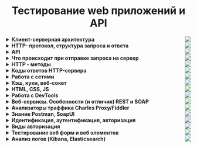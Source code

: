 <h1 align="center">Тестирование web приложений и API</h1>
<details><summary><b>Клиент-серверная архитектура</b><img align = "right" src="https://img.shields.io/badge/Изучено-50%25-blue?style=plastic&logo&logoColor=white"></summary></br> 
  
Клиентское приложение формирует запрос и отправляет его на сервер, после чего серверное программное обеспечение обрабатывает данный запрос, формирует ответ и передаёт его обратно клиенту. Протокол описывает, по каким правилам контакт клиента и сервера установлен и действует.  
  
**Как это работает:**  
- Клиент (браузер) отправляют строку запроса (HTTP-запрос), которая создается по определенным правилам, и запрашивает нужную веб-страничку на сервере.  
- Сервер принимает запрос и ищет у себя эту веб-страницу. По результатам этого поиска создается ответ клиенту (HTTP-ответ). Этот ответ тоже оформляется по определенным правилам.  
- Если все прошло успешно и страница найдена, то в этом ответе будет передан код нужной веб-страницы + дополнительная служебная информация.  
- Если произошел какой-то сбой, то будет передан код ошибки и дополнительная служебная информация.  
  
**Архитектура клиент-сервер:**  
 - *Двухуровневая.* Сторонние ресурсы не задействованы. Одна машина обрабатывает поступившие сообщения. В этом случае сервер должен быть высокопроизводительным. Несмотря на эти жесткие требования, архитектура очень надежная. Первый уровень – клиент отправляет запрос. Второй уровень – сервером принимается сообщение, обрабатывается и отправляется ответ.  
 - *Многоуровневая.* Речь идет о любой современной архитектуре СУБД. Принципиальное отличие и особенность: запросом клиента занимаются одновременно несколько серверных устройств. Операции перераспределяются, нагрузка на серверную машину снижена и оптимальная. Единственный минус: низкая надежность по сравнению с предыдущим вариантом.  
  
Преимущества и недостатки архитектуры клиент-сервер:  
  
**Плюсы:**  
 - к клиентским рабочим станциям выдвигают низкие запросы  
 - преимущественно все вычислительные операции выполняются на серверах  
 - гибкая система  
 - реально повысить защиту локальной сети  
  
**Недостатки:**  
 - серверные машины стоят в разы дороже, чем клиентские рабочие станции  
 - обслуживание серверов доверяют только квалифицированным и профессионально подготовленным специалистам  
 - работа клиентских компьютерных устройств остановлена, если в локальной сети «полетело» серверное оборудование  
</details>  

<details><summary><b>HTTP- протокол, структура запроса и ответа</b><img align = "right" src="https://img.shields.io/badge/Изучено-50%25-blue?style=plastic&logo&logoColor=white"></summary></br>  
  
**HTTP** – это протокол передачи информации в интернете, который расшифровывается как «протокол передачи гипертекста» (HyperText Transfer Protocol). Например, браузер отправляет единичный запрос на сервер, который в свою очередь обрабатывает его, формирует ответ и делится с браузером этим ответом – ресурсами в виде данных.  
  
Благодаря взаимодействию клиента и сервера в сети можно передавать данные. Изначально HTTP использовался только для гипертекстовых документов, но сейчас он может передавать любую информацию. Гипертекстовые документы также могут содержать гиперcсылки, при нажатии на которые формируется новый http-запрос, в ответе на который может содержаться другой гипертекстовый документ. Таким образом мы перемещаемся по страницам в интернете.  
  
HTTP-запрос состоит из трех элементов:  
1. стартовой строки, которая задает параметры запроса или ответа  
2. заголовка, который описывает сведения о передаче и другую служебную информацию  
3. тело (его не всегда можно встретить в структуре). Обычно в нем как раз лежат передаваемые данные. От заголовка тело отделяется пустой строкой. Важнейшим элементом структуры запроса является стартовая строка. Благодаря ей сервер понимает, что от него хотят.  
  
Вот как она устроена: **Метод + URL + HTTP/Версия**  
  
**Метод (иногда его называют HTTP-глаголом)** – описывает, какое именно действие нужно совершить со страницей. Можно придумать самые разные, но стандартных методов девять: GET, HEAD, POST, PUT, DELETE, CONNECT, OPTIONS, TRACE, PATCH. Их функциональность раскрывается в названии, они позволяют получить данные (GET), отправить данные на сервер (POST), удалить (DELETE) или заменить часть (PATCH). Чаще всего используют GET и POST, они нужны для чтения и отправки данных на сервер. Например вы зашли в соцсеть, увидели пост и решили оставить комментарий. Или зашли в интернет-магазин, решили что-то купить и оставили данные карты.  
  
**URL (Uniform Resource Locator)** – единообразный идентификатор ресурса, идентифицирует ресурс и определяет его точное местоположение. Именно с помощью URL записаны ссылки в интернете.  
  
**Версия** показывает, какую версию протокола нужно использовать в ответе сервера.  
  
HTTP-ответ строится примерно по тому же принципу, что и запрос: **HTTP/Версия + Код состояния + Пояснение**  
  
**Версия** совпадает с **версией** в запросе.  
  
**Код состояния** показывает статус запроса. Это трехзначное число, благодаря которому можно узнать, получен ли запрос, обработан ли он, какие ошибки есть. Например, одна из самых известных ошибок – 404 – сообщает о том, что сервер не нашел ресурс по адресу. Возможно, в запросе опечатка, ошибка или он не соответствует протоколу.  
  
**Чем отличаются HTTP и HTTPS**  
**HTTPS** – это расширение протокола HTTP, которое обеспечивает защиту передаваемых данных. Для сайта это важный параметр, так как шифрование позволяет ему обезопасить информацию, которую туда вводят люди (пароли, реквизиты кредитных карт), от хакерских атак. HTTP-протокол передает данные в открытую, поэтому их легко перехватить.  
  
HTTPS защищен SSL-сертификатом. Благодаря ему уязвимые данные шифруются сначала на клиенте (браузере, например) в результате чего они становятся похожи на случайный набор символов и только потом отправляются на сервер. Каждый раз при HTTP-запросе шифр меняется, поэтому успеть подобрать ключ и украсть данные довольно трудно.

</details>  

<details><summary><b>API</b><img align = "right" src="https://img.shields.io/badge/Изучено-40%25-blue?style=plastic&logo&logoColor=white"></summary></br>  
  
**API (аббревиатура от Application Programming Interface)** – интерфейс программирования приложений, позволяющий сервисам взаимодействовать, получать доступ и обмениваться данными.  
По сути API выступает в роли посредника между двумя приложениями или сервисами – оно предоставляет решения (классы, функции, структуры), реализованные в одном сервисе, и создает среду для создания нового приложения с применением этих решений.  
Пример *использования API, знакомый большинству интернет-пользователей – регистрация на сайте с помощью аккаунта социальной сети. Благодаря API сайт может подключиться к базе данных социальной сети и получить нужную ему информацию.*   
  
API можно подразделять по типу доступа:  
 - **Внутренние API** - доступны внутренним разработчикам компании и сотрудникам, используются для оптимизации рабочих процессов и снижения затрат  
 - **Партнерские API** - доступны бизнес-партнерам и потребителям продукта или услуги, используются для оптимизации процессов и разработки  
 - **Публичные API**  - доступны всем, используются для создания новых сервисов и популяризации существующего направления  
  
**Плюсы API:**  
 - Самый главный плюс работы с API – это экономия времени при разработке собственных сервисов. Программист получает готовые решения и ему не нужно тратить время на написание кода для функционала, который уже давно реализован  
 - В API могут учитываться нюансы, которые сторонний разработчик может не учесть или просто не знать, API дает приложениям определенную системность и предсказуемость – одна и та же функция с помощью API может быть реализована в разных приложениях так, что будет понятна и знакома всем пользователям  
 - API дает сторонним разработчикам доступ к закрытым сервисам  
  
**Минусы:**  
 - Если в основной сервис вносятся изменения и доработки, в API они могут попасть не сразу  
 - Разработчику доступны готовые решения, как именно они реализованы и как выглядит исходный код, он не знает  
 - API предназначен в первую очередь для общего использования, он может не подойти для создания какого-то особого функционала  
  
**Использование API на практике**  
Самые распространенные способы использования различных API разработчиками и компаниями по всему миру:  
1. Добавление в свои сервисы функционала социальных сетей и мессенджеров, калькуляторов валют, погоды и т.д. Стандартное рабочее решение, которое не требует долгих месяцев программирования  
2. Доступ к популярному сервису или хранилищу данных с соблюдением всех требований безопасности  
3. Внутренние нужды компании, например, разработка мобильного приложения под сайт, с последующей систематизацией всех данных  
  
</details>  

<details><summary><b>Что происходит при отправке запроса на сервер</b><img align = "right" src="https://img.shields.io/badge/Изучено-40%25-blue?style=plastic&logo&logoColor=white"></summary></br>   
  
Кратко:  
1. Вычисление IP адреса для указанного url через DNS сервер
2. Отправка браузером GET-запроса на сервер
3. Получение HTTP ответа от сервера
4. Загрузка страницы и всего что ей нужно
5. Формирование DOM-дерева
6. Формирование дерева рендера и сам рендеринг
7. Выполнение скриптов

Подробно:  
  
**Отправляем GET запрос:**
- Вводим url в адресную строку http://google.com
- Посылается запрос в DNS-сервер
- DNS-сервер определит IP адрес данного домена
- Браузер связывается с веб-сервером по этому адресу с портом :80
- Браузер отправляет серверу запрос и заголовки  
- После этого браузер отправляет серверу единичную пустую строку, сигнализируя о том, что содержимое сообщения закончилось.  
  
**Получаем ответ сервера:**
- Сервер отвечает специальным кодом, который обозначает статус запроса и включает ответ следующей формы: 200 OK [заголовки ответа]
- После этого посылается пустая строка
- Затем отправляется оставшийся контент HTML-страницы www.google.com.
- В зависимости от заголовков сервер может закрыть соединение или сохранять его  
  
**Загружаем документ страницы:**  
- Движок рендеринга начинает получать содержимое запрашиваемого документа от сетевого механизма браузера.
- HTML-парсер формирует из разметки DOM-дерево.
- Браузер начинает подгружать внешние ресурсы, связанные со страницей (стили, изображения, скрипты и так далее).
- На этом этапе браузер помечает документ, как интерактивный и начинает разбирать скрипты, находящиеся в «отложенном» состоянии: то есть те из них, что должны быть исполнены после парсинга.
- После этого статус документа устанавливается в состояние «complete» и инициируется событие загрузки («load»).
Отрисовываем страницу:
- Путём перебора DOM-узлов и вычисления для каждого узла значений CSS-стилей создаётся «Дерево рендера» (Render Tree или Frame Tree).
- Происходит сам процесс рендеринга
- После завершения рендеринга, браузер исполняет JavaScript-код
- Скрипты могут потребовать обработки дополнительных сетевых запросов, изменять страницу или её шаблон, что приведёт к повторению этапа рендеринга и отрисовки"
</details>  

<details><summary><b>HTTP - методы</b><img align = "right" src="https://img.shields.io/badge/Изучено-60%25-blue?style=plastic&logo&logoColor=white"></summary></br>  
  
**Метод GET** - запрашивает информацию из указанного источника и не влияет на его содержимое. Запрос доступен для кеширования данных и добавления в закладки. Длина запроса ограничена (макс. длина URL - 2048). Примечание: Строка запроса (имя/значение) отправляется в URL.  
  
Запрос:  
*GET /doc.txt HTTP/1.1  
Host: site.com*  
  
Ответ:  
*HTTP/1.1 200 OK  
Content-Type: text/plain; charset=UTF-8  
Title: Заголовок  
Text: Текст*  
  
**Метод POST** - используется для отправки данных, что может оказывать влияние на содержимое ресурса. В отличие от метода GET запросы POST не могут быть кешированы, они не остаются в истории браузера и их нельзя добавить в закладки. Запросы POST не ограничиваются в объеме. Примечание: Отправляемые данные содержатся в теле запроса.
  
Запрос:  
*POST /doc.txt HTTP/1.1  
Host: site.com  
Title=Заголовок  
Text=Текст*  
  
Если файла не было, возвращается ответ:  
*HTTP/1.1 201 Created  
Location: /doc.txt*  
  
Если файл был, возвращается ответ:  
*HTTP/1.1 200 OK  
Content-Type: text/plain; charset=UTF-8  
Добавлен контент в пустой файл «doc.txt»*  
  
**Метод HEAD**  - аналогичен методу GET, однако в ответе сервера содержится только заголовок, без тела. Обычно применяется для того, чтобы проверить, существует ли ресурс по указанному адресу, а также не изменился ли он с момента последнего обращения.  
  
Запрос:  
*HEAD /doc.txt HTTP/1.1  
Host: site.com*  
  
Ответ:  
*HTTP/1.1 200 OK  
Content-Type: text/plain; charset=UTF-8*  
  
**Метод PUT** - загружает содержимое запроса на указанный в запросе URI. Если по заданному URI ресурса нет, то сервер создает его, возвращая статус 201 (Created).  
  
Запрос:  
*PUT /doc.txt HTTP/1.1  
Host: site.com  
Title=Новый заголовок  
Text=Новый текст*  
  
Если файл был, возвращается ответ:  
*HTTP/1.1 200 OK  
Content-Type: text/plain; charset=UTF-8  
Изменен контент в файле «doc.txt»*  
  
Если файла не было, возвращается ответ:  
*HTTP/1.1 201 Created  
Content-Type: text/plain; charset=UTF-8  
Изменен контент в файле «doc.txt»*  
  
**Метод DELETE** - удаляет указанный ресурс.  
  
Запрос:  
*DELETE /doc.txt HTTP/1.1  
Host: site.com*  
  
Ответ:  
*HTTP/1.1 200 OK  
Content-Type: text/plain; charset=UTF-8  
Файл «doc.txt» удален*  
  
**Метод  OPTIONS** - используется для описания параметров коммуникации между клиентом и сервером.  
  
**Метод CONNECT** - преобразует соединение запроса в прозрачный TCP/IP-туннель.  
  
Все HTTP Methods можно разделить на три большие группы:  
**Безопасные** — не меняют данные, можно выполнять их в любой последовательности. К ним относятся GET, HEAD и OPTIONS.  
**Идемпотентные** — при повторном выполнении результаты ожидаемо одинаковые. GET, HEAD, PUT, DELETE, OPTIONS, TRACE.  
**Неидемпотентные** — при повторном выполнении результаты будут отличаться. POST и PATCH.  
</details>  
  
<details><summary><b>Коды ответов HTTP-сервера</b><img align = "right" src="https://img.shields.io/badge/Изучено-30%25-blue?style=plastic&logo&logoColor=white"></summary></br>  
  
**Код состояния HTTP** - часть первой строки ответа сервера, который информирует клиента о результате запроса.   
Состоит он из трех цифр, первая из которых указывает на класс состояния. За цифрами идет фраза, которая объясняет причину ответа.  
  
<table>
  <tr>
    <th>Статус кода </th>
    <th>Сообщение</th>
    <th>Описание</th>
  </tr>
  <tr>
    <td colspan="3" align = "center"><b>1xx:  Информация</b></td>
  </tr>
  <tr>
    <td>100</td>
    <td>Continue</td>
    <td>Продолжай. Сервер удовлетворён начальными сведениями о запросе, и клиент может продолжать</td>
  </tr>
  <tr>
    <td>101</td>
    <td>Switching Protocols</td>
    <td>Переключение протоколов. Клиент, пославший запрос, предлагает перейти на более подходящий для указанного ресурса протокол</td>
  </tr>
  <tr>
    <td>103</td>
    <td>Checkpoint</td>
    <td>Контрольная точка. Используется в запросах с возможностью продолжения для возобновления после прерывания запросов POST или PUT</td>
  </tr> 
  <tr>
    <td colspan="3" align = "center"><b>2xx: Успех</b></td>
  </tr>
  <tr>
    <td>200</td>
    <td>OK</td>
    <td>OK — успешный запрос. HTTP запрос успешно обработан</td>
  </tr>   
  <tr>
    <td>201</td>
    <td>Created</td>
    <td>Создано. В результате успешного выполнения запроса был создан новый ресурс</td>
  </tr> 
  <tr>
    <td>202</td>
    <td>Accepted</td>
    <td>Принято. Запрос был принят в обработку, но обработка еще не завершена</td>
  </tr> 
  <tr>
    <td>203</td>
    <td>Non-Authoritative Information</td>
    <td>Не авторитетная информация. Запрос был успешно обработан (аналогично ответу 200), но в этом случае передаваемая информация была взята не из первичного источника (например, из резервной копии или другого сервера) и может быть неактуальной</td>
  </tr>
  <tr>
    <td>204</td>
    <td>No Content</td>
    <td>Нет контента.Запрос был успешно обработан, но не вернул какой-либо контент</td>
  </tr>
  <tr>
    <td>205</td>
    <td>Reset Content</td>
    <td>Сброс контента. Запрос был обработан, но не вернул контент. При этом требуется сброс введенных данных клиентом</td>
  </tr>
  <tr>
    <td>206</td>
    <td>Partial Content</td>
    <td>Часть контента. Сервер успешно обработал только часть запроса</td>
  </tr>
  <tr>
    <td colspan="3" align = "center"><b>3xx: Перенаправление</b></td>
  </tr>  
  <tr>
    <td>300</td>
    <td>Multiple Choices</td>
    <td>Выбор из нескольких вариантов. Сервер передаёт с сообщением список из нескольких возможных вариантов перенаправления альтернатив (максимум 5 вариантов). Клиент может выбрать один из них</td>
  </tr>
  <tr>
    <td>301</td>
    <td>Moved Permanently</td>
    <td>Окончательно перемещено. Страница окончательно перемещена на другой URL</td>
  </tr>
  <tr>
    <td>302</td>
    <td>Found</td>
    <td>Найдено /временно перемещено. Запрашиваемая страница была найдена / временно перенесена на другой URL</td>
  </tr>  
  <tr>
    <td>303</td>
    <td>See Other</td>
    <td>Cмотрите другое. Запрашиваемая страница не найдена по другому URL</td>
  </tr>
  <tr>
    <td>304</td>
    <td>Not Modified</td>
    <td>Без изменений. Запрашиваемый документ не был изменен с момента последнего запроса</td>
  </tr> 
  <tr>
    <td>306</td>
    <td>Switch Proxy</td>
    <td>Использовавшийся раньше код ответа, в настоящий момент зарезервирован</td>
  </tr>  
  <tr>
    <td>307</td>
    <td>Temporary Redirect</td>
    <td>Временный редирект. Запрашиваемый ресурс на короткое время доступен по другому URL</td>
  </tr> 
  <tr>
    <td>308</td>
    <td>Resume Incomplete</td>
    <td>Перемещено навсегда / возобновление после прерывания. Запрашиваемая страница была перенесена на новый URL на постоянной основе (редирект 308 сохраняет HTTP метод, в отличии от 301-го, где возможно его изменение), либо предлагается возобновить прерванный PUT или POST запрос</td>
  </tr>
  <tr>
    <td colspan="3" align = "center"><b>4xx: Ошибки клиента</b></td>
  </tr> 
  <tr>
    <td>400</td>
    <td>Bad Request</td>
    <td>Некорректный запрос. Запрос не может быть обработан, поскольку содержит синтаксическую ошибку</td>
  </tr>
  <tr>
    <td>401</td>
    <td>Unauthorized</td>
    <td>Не авторизован. Запрос обрабатывается, но доступ к запрашиваемому ресурсу не предоставляется, поскольку клиент не авторизован</td>
  </tr> 
  <tr>
    <td>402</td>
    <td>Payment Required</td>
    <td>Не используется. Зарезервирован для использования в будущем</td>
  </tr> 
  <tr>
    <td>403</td>
    <td>Forbidden</td>
    <td>Запрещено. Сервер понял запрос, но он не выполняет его из-за ограничений прав доступа к указанному ресурсу</td>
  </tr>
  <tr>
    <td>404</td>
    <td>Not Found</td>
    <td>Не найдено. Запрашиваемая страница не найдена. Сервер понял запрос, но не нашёл соответствующего ресурса по указанному URL (Самая распространенная ошибка в Интернете, возникает из-за неправильно указанного URL)</td>
  </tr>
  <tr>
    <td>405</td>
    <td>Method Not Allowed</td>
    <td>Mетод не поддерживается. Запрос был сделан методом, который не поддерживается данным ресурсом</td>
  </tr>
  <tr>
    <td>406</td>
    <td>Not Acceptable</td>
    <td>Не принимается. Сервер может сгенерировать только такой ответ, который клиент не принимает. (например, на другом языке)</td>
  </tr>
  <tr>
    <td>407</td>
    <td>Proxy Authentication Required</td>
    <td>Требуется аутентификация прокси. Ответ аналогичен коду 401 за исключением того, что аутентификация производится для прокси-сервера</td>
  </tr>
  <tr>
    <td>408</td>
    <td>Request Timeout</td>
    <td>Время ожидания истекло. Запрос клиента к серверу занял слишком много времени</td>
  </tr>
  <tr>
    <td>409</td>
    <td>Conflict</td>
    <td>Конфликт. Запрос не может быть обработан по причине конфликта с другим запросом или конфигурацией сервера</td>
  </tr>  
  <tr>
    <td>410</td>
    <td>Gone</td>
    <td>Недоступен. Доступный по указанному URL раньше был доступен, но был удалён или недоступен</td>
  </tr>
  <tr>
    <td>411</td>
    <td>Length Required</td>
    <td>Нужна длина. Длина контента не определена, и сервер не принимает запрос без этого. Повторный запрос должен содержать заголовок ""Content-Length""</td>
  </tr>
  <tr>
    <td>412</td>
    <td>Precondition Failed</td>
    <td>Не выполнено предварительное условие. Предварительное условие, указанное в запросе, не было выполнено</td>
  </tr>
  <tr>
    <td>413</td>
    <td>Request Entity Too Large</td>
    <td>Слишком большой запрос. Размер запроса превышает максимальный размер запроса, принимаемого сервером</td>
  </tr>  
  <tr>
    <td>414</td>
    <td>Request-URI Too Long</td>
    <td>Слишком длинный URI. Серверу не удается обработать запрос по причине длинного URI. Такая ошибка может возникнуть, когда клиент пытается передать длинные параметры через метод GET, а не POST</td>
  </tr>
  <tr>
    <td>415</td>
    <td>Unsupported Media Type</td>
    <td>Неподдерживаемый формат. Формат не поддерживается, и сервер не может принять запрос</td>
  </tr>
  <tr>
    <td>416</td>
    <td>Requested Range Not Satisfiable</td>
    <td>Недопустимый диапазон. Диапазон байтов, запрошенный клиентом, находится за пределами ресурса</td>
  </tr>
  <tr>
    <td>417</td>
    <td>Expectation Failed</td>
    <td>Ожидания не оправдались. Сервер не может удовлетворить требования заголовка Expect, так как поле заголовка не соответствует ожиданиям</td>
  </tr>
  <tr>
    <td colspan="3" align = "center"><b>5xx: Ошибки сервера</b></td>
  </tr>
  <tr>
    <td>500</td>
    <td>Internal Server Error</td>
    <td>Внутренняя ошибка сервера. Любая внутренняя ошибка сервера, которую сервер не может конкретизировать</td>
  </tr>
  <tr>
    <td>501</td>
    <td>Not Implemented</td>
    <td>Не реализовано. Сервер не распознает указанного в запросе метода и не может обработать запрос</td>
  </tr>
  <tr>
    <td>502</td>
    <td>Bad Gateway</td>
    <td>Ошибка шлюза. Сервер, выступая в роли шлюза или прокси-сервера, получил недействительное ответное сообщение от вышестоящего сервера</td>
  </tr>
  <tr>
    <td>503</td>
    <td>Service Unavailable</td>
    <td>Сервис недоступен. Сервер не доступен в данный момент (перегружен, отключен, на техническом обслуживании)</td>
  </tr>
  <tr>
    <td>504</td>
    <td>Gateway Timeout</td>
    <td>Время ожидания ответа шлюзом истекло. Сервер, выступая в роли шлюза или прокси-сервера, не получил ответа от вышестоящего сервера в отведенное время</td>
  </tr>
  <tr>
    <td>505</td>
    <td>HTTP Version Not Supported</td>
    <td>Версия HTTP не поддерживается. Версия протокола HTTP, используемая в запросе, не поддерживается сервером</td>
  </tr>
  <tr>
    <td>511</td>
    <td>Network Authentication Required</td>
    <td>ребуется аутентификация. Для получения доступа к сети, клиент должен пройти аутентификацию. Ошибка генерируется сервером-посредником, к примеру, сервером интернет-провайдера, если нужно ввести пароль для получения доступа к сети через платную точку доступа</td>
  </tr>  
</table>  
</details>
   
<details><summary><b>Работа с сетями</b><img align = "right" src="https://img.shields.io/badge/Изучено-30%25-blue?style=plastic&logo&logoColor=white"></summary></br>  
<img width = '500' align ='right' src="https://media.fs.com/images/community/upload/kindEditor/202205/04/osi-and-tcpip-dod-1651635668-kyjUkvqPPo.jpg" />   
  
**Сетевая модель OSI (базовая эталонная модель взаимодействия открытых систем)** — абстрактная сетевая модель для коммуникаций и разработки сетевых протоколов.  
На этапе зарождения компьютерных сетей не было единых стандартов. Каждый разработчик использовал свои наработки, которые не работали с технологиями других. Очевидно, что необходимо было придумывать общее решение. Эту задачу взяла на себя международная организация по стандартизации (ISO — International Organization for Standartization). После изучения и анализа технологий различных разработчиков и вендоров родилась модель OSI, релиз которой состоялся в 1984 году. Модель вобрала в себя и систематизировала все наработки и технические реализации. Проблема ее была только в том, что ее разрабатывали около 7 лет. Пока специалисты спорили, как ее лучше сделать, другие модели модернизировались и набирали обороты. В настоящее время модель OSI не используют. Она применяется только в качестве обучения сетям и на теории объясняет как устроена и работает сеть.  
  
**Сетевая модель OSI**  
 - состоит из 7 уровней  
 - каждый уровень выполняет определенную ему роль и задачи  
 - нельзя перескакивать с уровня на уровень  
 - весь путь должен проходить строго с верхнего на нижний и с нижнего на верхний. Такие процессы получили название инкапсуляция (с верхнего на нижний) и деинкапсуляция (с нижнего на верхний)  
 - на каждом уровне передаваемая информация называется по-разному  
  
**Уровни OSI**  
  
<img width = '700'  align ='center' src="https://learn.trudmore.ru/assets/uploads/2017/08/osi.png" />  
  
**Первый, физический уровень (physical layer, L1)**  
Отвечает за обмен физическими сигналами между физическими устройствами, «железом». Компьютерное железо не понимает, что такое картинка или что на ней изображено, железу картинка понятна только в виде набора нулей и единиц, то есть бит. В данном случае бит является блоком данных протокола, сокращенно PDU (Protocol Data Unit).  
Каждый уровень имеет свои PDU, представляемые в той форме, которая будет понятна на данном уровне и, возможно, на следующем до преобразования. Работа с чистыми данными происходит только на уровнях с пятого по седьмой.  
Устройства физического уровня оперируют битами. Они передаются по проводам (например, через оптоволокно) или без проводов (например, через Bluetooth или IRDA, Wi-Fi, GSM, 4G и так далее).  
  
**Второй уровень, канальный (data link layer, L2)**  
Второй уровень решает проблему адресации при передаче информации. Канальный уровень получает биты и превращает их в кадры (frame, также «фреймы»). Задача здесь — сформировать кадры с адресом отправителя и получателя, после чего отправить их по сети.  
У канального уровня есть два подуровня — это MAC и LLC. MAC (Media Access Control, контроль доступа к среде) отвечает за присвоение физических MAC-адресов, а LLC (Logical Link Control, контроль логической связи) занимается проверкой и исправлением данных, управляет их передачей.  
На втором уровне OSI работают коммутаторы, их задача — передать сформированные кадры от одного устройства к другому, используя в качестве адресов только физические MAC-адреса.  
  
**Третий уровень, сетевой (network layer, L3)**  
На третьем уровне появляется новое понятие — маршрутизация. Для этой задачи были созданы устройства третьего уровня — маршрутизаторы (их еще называют роутерами). Маршрутизаторы получают MAC-адрес от коммутаторов с предыдущего уровня и занимаются построением маршрута от одного устройства к другому с учетом всех потенциальных неполадок в сети.  
На сетевом уровне активно используется протокол ARP (Address Resolution Protocol — протокол определения адреса). С помощью него 64-битные MAC-адреса преобразуются в 32-битные IP-адреса и наоборот, тем самым обеспечивается инкапсуляция и декапсуляция данных.  
  
**Четвертый уровень, транспортный (transport layer, L4)**  
Четвертый уровень — главной задачей является транспортировка пакетов. Естественно, при транспортировке возможны потери, но некоторые типы данных более чувствительны к потерям, чем другие. Например, если в тексте потеряются гласные, то будет сложно понять смысл, а если из видеопотока пропадет пара кадров, то это практически никак не скажется на конечном пользователе. Поэтому, при передаче данных, наиболее чувствительных к потерям на транспортном уровне используется протокол TCP, контролирующий целостность доставленной информации.  
Для мультимедийных файлов небольшие потери не так важны, гораздо критичнее будет задержка. Для передачи таких данных, наиболее чувствительных к задержкам, используется протокол UDP, позволяющий организовать связь без установки соединения.  
При передаче по протоколу TCP, данные делятся на сегменты. Сегмент — это часть пакета. Когда приходит пакет данных, который превышает пропускную способность сети, пакет делится на сегменты допустимого размера. Сегментация пакетов также требуется в ненадежных сетях, когда существует большая вероятность того, что большой пакет будет потерян или отправлен не тому адресату. При передаче данных по протоколу UDP, пакеты данных делятся уже на датаграммы. Датаграмма (datagram) — это тоже часть пакета, но ее нельзя путать с сегментом.  
Первые четыре уровня — специализация сетевых инженеров, но с последними тремя они не так часто сталкиваются, потому что пятым, шестым и седьмым занимаются разработчики.  
  
**Пятый уровень, сеансовый (session layer, L5)**  
Сеансовый уровень отвечает за поддержку сеанса или сессии связи. Пятый уровень оказывает услугу следующему: управляет взаимодействием между приложениями, открывает возможности синхронизации задач, завершения сеанса, обмена информации.  
Службы сеансового уровня зачастую применяются в средах приложений, требующих удаленного вызова процедур, т.е. чтобы запрашивать выполнение действий на удаленных компьютерах или независимых системах на одном устройстве (при наличии нескольких ОС).  
Примером работы пятого уровня может служить видеозвонок по сети. Во время видеосвязи необходимо, чтобы два потока данных (аудио и видео) шли синхронно. Когда к разговору двоих человек прибавится третий — получится уже конференция. Задача пятого уровня — сделать так, чтобы собеседники могли понять, кто сейчас говорит.  
  
**Шестой уровень, представления данных (presentation layer, L6)**  
Шестой уровень занимается тем, что представляет данные (которые все еще являются PDU) в понятном человеку и машине виде. Например, когда одно устройство умеет отображать текст только в кодировке ASCII, а другое только в UTF-8, перевод текста из одной кодировки в другую происходит на шестом уровне.  
Шестой уровень также занимается представлением картинок (в JPEG, GIF и т.д.), а также видео-аудио (в MPEG, QuickTime). Помимо перечисленного, шестой уровень занимается шифрованием данных, когда при передаче их необходимо защитить.  
  
**Седьмой уровень, прикладной (application layer)**  
Прикладной уровень — это то, с чем взаимодействуют пользователи, своего рода графический интерфейс всей модели OSI, с другими он взаимодействует по минимуму.  
Все услуги, получаемые седьмым уровнем от других, используются для доставки данных до пользователя. Протоколам седьмого уровня не требуется обеспечивать маршрутизацию или гарантировать доставку данных, когда об этом уже позаботились предыдущие шесть. Задача седьмого уровня — использовать свои протоколы, чтобы пользователь увидел данные в понятном ему виде.  
Протоколы здесь используют UDP (например, DHCP) или TCP (например, HTTP, HTTPS, SFTP (Simple FTP), DNS). Прикладной уровень является самым верхним по иерархии, но при этом его легче всего объяснить.  

</details>
  
<details><summary><b>Кэш, куки, веб-сокет</b><img align = "right" src="https://img.shields.io/badge/Изучено-60%25-blue?style=plastic&logo&logoColor=white"></summary></br> 
  
**Кэшем** называется место на диске или в оперативной памяти, где хранится временная информация. Наиболее распространенный тип кэша — браузерный, он помогает сэкономить трафик и время загрузки страниц (что является важным показателем эффективной работы сайта и положительно сказывается на пользовательском опыте). С помощью технологии кэширования HTML-страниц, изображений и других веб-элементов сайты загружаются значительно быстрее при их повторном посещении. Кэш здесь выступает своеобразным промежуточным буфером. Для отображения веб-страниц браузер обращается к кэшу, а остальное содержимое запрашивает с сервера.  
  
Браузерное кэширование для клиент-серверного приложения схематично можно представить себе так:  
 - Клиент (браузер) отправляет запрос на сервер с целью загрузить определенную веб-страницу  
 - Сервер на своей стороне формирует ответ и возвращает клиенту пакеты данных, содержащих элементы веб-страницы (HTML и CSS файлы, скрипты, мультимедиа и т.д.)  
 - Браузер получает ответ от сервера и отображает страницу, при этом кэшируя некоторые данные  

**Cookie** — это небольшие служебные файлы, которые хранятся на компьютере пользователя. Они содержат данные, относящиеся к пользователю, его предпочтениям и действиям на конкретном сайте: данные для авторизации (логин и пароль), индивидуальные настройки, посещенные страницы, совершенные действия, товары в корзине, дата и время посещения и т.д. Когда пользователь повторно заходит на сайт, браузер отправляет cookie на сервер, чтобы рассказать сайту о предыдущих активностях пользователя. Cookie обладают определенным сроком жизни, по истечении которого они удаляются.  
  
**Зачем нужны cookie?**   
Cookie помогают улучшить пользовательский опыт использования интернет-ресурсов, сделать работу в интернете более комфортной и быстрой.  
Приведем примеры использования:  
 - Аутентификация пользователя: благодаря cookie пользователям не приходится при каждом посещении сайта заново вводить логин и пароль. Нагрузка на сервер несколько снижается (поскольку данные подтягиваются не напрямую с сервера)  
 - Покупки в интернет-магазинах: cookie позволяют запоминать выбранные товары, так, что они сохраняются в корзине, даже если закрыть сайт/приложение  
 - Персональные предпочтения и настройки пользователя: сохранение этих данных помогают не настраивать заново при каждом посещении регион, язык, стиль оформления и т.д.   
В соответствии с Общим регламентом по защите данных (GDPR) веб-сайты должны оповещать пользователей об использовании файлов cookie, как они и делают с помощью всплывающих окон. Отказаться от использования можно (если такая возможность предоставляется), по правилам GDPR доступ к сервису при этом не будет запрещен или ограничен. Однако надо помнить, что в этом случае пользоваться, например, интернет-магазином станет неудобно. 
  
**Разница между куки и кэш**  
 - Cookie хранят данные, относящиеся к пользователю, его предпочтениям, настройкам и действиям на веб-страницах и используются для более комфортного использования интернет-ресурсов. Кэш хранит некоторое содержимое веб-сайта и используется для ускорения доступа к данным, снижения нагрузки на сервер, более быстрой загрузки сайта. 
 - Cookie-файлы весят обычно немного, поскольку представляют собой текстовые документы, в то время как кэш может занимать много места.  
 - Cookie обычно удаляются по истечению срока действия, в то время как кэш хранится на устройстве до тех пор, пока пользователь вручную его не очистит.  
  
**Веб-сокеты (Web Sockets)** — это передовая технология, которая позволяет создавать интерактивное соединение между клиентом (браузером) и сервером для обмена сообщениями в режиме реального времени. Веб-сокеты, в отличие от HTTP, позволяют работать с двунаправленным потоком данных, что делает эту технологию совершенно уникальной.  
  
**WebSocket** особенно хорош для сервисов, которые нуждаются в постоянном обмене данными, например онлайн игры, торговые площадки, чат-приложения, работающие в реальном времени, и т.д.
</details>
  
<details><summary><b>HTML, CSS, JS</b><img align = "right" src="https://img.shields.io/badge/Изучено-60%25-blue?style=plastic&logo&logoColor=white"></summary></br> 
  
**HTML** отображает язык разметки гипертекста. «Язык разметки» означает, что HTML использует теги для идентификации различных типов контента и целей, которые каждый преследует на веб-странице.

Для разметки используются **HTML-теги**, также известные как «элементы». Они имеют довольно интуитивные типы: заголовки, теги абзацев, теги изображений и т. д. 
Каждая веб-страница состоит из нескольких тегов HTML, обозначающих определенный тип контента на странице. Каждый тип содержимого на странице «обернут», т. е. окружен тегами. Например, слова, которые вы сейчас читаете, являются частью абзаца. Если кодировать эту страницу с нуля, этот абзац начался бы с тега абзаца открытия: &lt;p&gt;. Часть «тега» обозначается открытыми скобками, а буква «p» сообщает компьютеру, что мы открываем абзац вместо какого-либо другого типа содержимого.  
  
После того, как тег был открыт, все следующее содержимое считается частью этого тега, пока вы не закроете его. Когда абзац заканчивается, нужно ставить тег заключительного абзаца: &lt;/ p&gt;. Обратите внимание, что закрывающие теги выглядят точно так же, как открывающие теги, за исключением того, что после левой угловой скобки есть косая черта. Вот пример:  
  
*&lt;p&gt; Это абзац. &lt;/ p&gt;*
  
Используя HTML, вы можете добавлять заголовки, форматировать абзацы, разрывы строк, создавать списки, выделять текст, создавать специальные символы, вставлять изображения, создавать ссылки, создавать таблицы, управлять некоторым стилем и многое другое.  
  
**CSS** - это каскадные таблицы стилей. Этот язык разметки определяет, как HTML-элементы веб-сайта должны отображаться на интерфейсе страницы.  
Если HTML - это гипсокартон, CSS - это краска.  
  
В то время как HTML является основной структурой сайта, CSS - это то, что дает всему вашему сайту стиль. Цвета, интересные шрифты и фоновые изображения – все это заслуга CSS. Этот язык влияет на все настроение веб-страницы, что делает его невероятно мощным инструментом и важным навыком для веб-разработчиков. Он также позволяет веб-сайтам адаптироваться к различным размерам экрана и типам устройств.  
  
**JavaScript** - это логический язык программирования, который можно использовать для изменения содержимого веб-сайта и заставить его вести себя по-разному в ответ на действия пользователя. Общее использование JavaScript включает в себя окна подтверждения, призывы к действию и добавление новых идентификаторов к существующей информации. Короче говоря, JavaScript - это язык программирования, который позволяет веб-разработчикам создавать интерактивные сайты с динамичными элементами.  
 - Всплывающие окна  
Одним из примеров JavaScript в действии являются окна, которые появляются на вашем экране. Подумайте, как в последний раз, когда вы ввели свою информацию в онлайн-форму, и появилось окно с подтверждением, попросив вас нажать «ОК» или «Отменить», чтобы продолжить. Это стало возможным благодаря JavaScript - в коде вы найдете инструкцию if else, которая говорит компьютеру делать что-то одно, если пользователь нажимает «ОК», и другое дело, если пользователь нажимает «Отмена».  
 - Призыв к действию  
Другим примером JavaScript является призыв к действию (CTA), подобно тем, которые помещаются в сообщения в блоге, которые появляются в нижней правой части экрана. Вот как это выглядит:  
 - Сохранение новой информации  
JavaScript особенно полезен для назначения новых идентификаторов существующим элементам веб-сайта в соответствии с решениями, которые пользователь делает во время посещения страницы. Предположим, вы создаете целевую страницу с формой, которую хотите генерировать, путем сбора информации о посетителе сайта. Возможно, у вас есть «строка» JavaScript, предназначенная для имени пользователя. Эта строка может выглядеть примерно так:  
`function updateFirstname() {`  
`let firstname = prompt('First Name');`  
`}`
  
Затем, после того как посетитель веб-сайта вводит свое имя и любую другую информацию, требуемую на целевой странице и представляет форму, это действие обновляет идентификацию первоначально неопределенного элемента «firstname» в вашем коде.  
 - Безопасность, игры и спецэффекты  
Другие варианты использования JavaScript: создание паролей безопасности, формы проверки, интерактивные игры, анимации и спецэффекты. Он также используется для создания мобильных приложений и создания серверных приложений. Вы можете добавить JavaScript в HTML-документ, добавив эти «скрипты» или фрагменты кода JavaScript в заголовок или тело вашего документа. Программировать – достаточно непросто, но как только вы изучите основы, будет легче освоить более продвинутые языки программирования.
  
Справочники: 
 - [HTML](http://htmlbook.ru/html)
 - CSS
 - JavaScript
</details>
<details><summary><b>Работа с DevTools</b><img align = "right" src="https://img.shields.io/badge/Изучено-70%25-blue?style=plastic&logo&logoColor=white"></summary></br> 
  
**Chrome DevTools** — это набор инструментов, встроенных в браузер Google Chrome, для создания и отладки сайтов. С их помощью можно просматривать исходный код сайта, отлаживать работу frontend: HTML, CSS и JavaScript. Также DevTools позволяет проверять сетевой трафик, быстродействие сайта и многое другое.  
  
**Как начать работу с DevTools**  
Инструмент используют инженеры по тестированию, веб-разработчики и другие специалисты. Открыть DevTools из браузера Google Chrome можно тремя способами:  
 - Сочетанием горячих клавиш: для Windows и Linux Ctrl + Shift + I, для macOS cmd + Shift + I  
 - В контекстном меню: на странице в любом месте кликнуть правой кнопкой мыши и выбрать «Просмотреть код». Главное — не путать с «Просмотр кода страницы», эта опция покажет исходный код вне DevTools.  
 - Через меню браузера: в правом верхнем углу нажать на три точки, в меню выбрать раздел «Дополнительные инструменты» и далее «Инструменты разработчика».  
  
**Какие вкладки есть в DevTools**    
<img height = '400' src="https://blog.skillfactory.ru/wp-content/uploads/2021/11/2-3.png" />  
**Elements.** Здесь отображается весь HTML- и CSS-код открытой страницы. На данной вкладке можно просмотреть и внести исправления в файлы CSS и JavaScript, изменить элементы DOM (программного интерфейса (API) для HTML- и XML-документов). Отредактировать HTML-элементы на странице, открытой в браузере, можно, кликнув по нужному элементу правой кнопкой мыши и выбрав пункт Edit as HTML. Изменения можно наблюдать в режиме реального времени. Манипуляции отображаются только в браузере и не видны другим пользователям. Для того чтобы применить исправленное, необходимо поработать с соответствующими файлами на веб-сервере.  
  
<img height = '400' src="https://blog.skillfactory.ru/wp-content/uploads/2021/11/3-4.png" />   
  
**Console.** Консоль позволяет смотреть вывод JavaScript, а также исполнять свой код для тестирования и отладки страницы. Если на открытой странице не подгрузились какие-либо данные, например стили, шрифты или картинки, здесь отобразятся соответствующие ошибки с подробным описанием. Также в консоль можно ввести команду на языке JavaScript, и она выполнится.  
Вкладка Console отображает все ошибки при загрузке страницы  
  
<img height = '400' src="https://blog.skillfactory.ru/wp-content/uploads/2021/11/4-4.png" />   
    
**Sources.** Вкладка отображает загруженные файлы из всех источников, к которым обращался сайт. В большей степени она используется при отладке кода, позволяет увидеть все файлы и просмотреть их содержимое. Sources можно использовать в качестве полноценного редактора кода, получив доступ к локальным файлам через Workspaces.  
  
<img height = '400' src="https://blog.skillfactory.ru/wp-content/uploads/2021/11/5-3.png" />   
      
**Network.** На вкладке отображаются сетевые запросы, который делает сайт. Как правило, ее используют при оптимизации скорости загрузки страницы, а также для мониторинга выполняемых запросов. Запросы к данным представлены в виде таблицы. Сверху расположены инструменты: очистка таблицы, включение и отключение записи запросов и другие. Под таблицей можно увидеть количество запросов, общее время загрузки всех данных, время загрузки DOM и ресурсов, участвующих в отображении текущей страницы.  
  
<img height = '400' src="https://blog.skillfactory.ru/wp-content/uploads/2021/11/7-3.png" />   
        
**Performances.** Вкладка отображает нагрузку, которую создает сайт на компьютер пользователя. Здесь можно увидеть показатели FPS, загрузки CPU и сетевые запросы, необходимые данные и инструменты для повышения производительности страницы. На панели есть таймлайн использования сети, выполнения JavaScript и загрузки памяти. После первого построения таймлайнов можно найти данные о всем жизненном цикле страницы и выполнении кода.  
Также можно посмотреть время исполнения отдельных частей кода и выбрать конкретный период на шкале, чтобы увидеть, какие процессы происходили в этот интервал. Все это позволяет проанализировать каждое событие, которое происходило в момент загрузки или во время взаимодействия с пользователем.  
  
<img height = '400' src="https://blog.skillfactory.ru/wp-content/uploads/2021/11/6-3.png" />   
  
**Memory.** Здесь расположено несколько инструментов, которые помогают отслеживать, какую нагрузку на систему оказывает выполнение кода:  
 - **Heap Snapshot.** С помощью него можно посмотреть, как распределяется память между объектами JavaScript и связанными с ними элементами DOM.  
 - **Allocation instrumentation on timeline.** Этот инструмент используется для устранения утечек памяти. Он показывает, как распределяется память между переменными в коде.  
 - **Allocation sampling.** Профайлер записывает, как распределяется память на отдельные функции JavaScript.  
  
<img height = '400' src="https://blog.skillfactory.ru/wp-content/uploads/2021/11/8-3.png" />   
  
**Application.** Панель, где можно быстро очистить хранилище и кэш, а также управлять базами данных.  
  
<img height = '400' src="https://blog.skillfactory.ru/wp-content/uploads/2021/11/9-3.png" />   
  
**Security.** Отвечает за надежность ресурса. Здесь можно получить информацию о данных протокола и сертификата безопасности, если они есть. Также, если источник небезопасный, узнать, какие именно запросы не защищены. Поэтому этот инструмент, как правило, используется для решения проблем со смешанным контентом и другими подобными задачами.  
  
<img height = '400' src="https://blog.skillfactory.ru/wp-content/uploads/2021/11/10-3.png" />   
  
**Lighthouse.** На этой вкладке можно проверить производительность сайта.  
 1. **Performance.** Позволяет узнать скорость загрузки сайта. Итоговый показатель зависит от времени загрузки интерактивных элементов, шрифтов и прочего контента, а также от времени блокировки и отрисовки стилей.  
 2. **Progressive Web App.** Позволяет проверить, регистрирует ли сайт Service Workers, возможна ли работа сайта офлайн, а также возвращает ошибку 200.
 3. **Best Practices.** Помогает проверить безопасность сайта и узнать, применяются ли современные стандарты веб-разработки. На показатель влияет использование устаревших API, HTTPS, корректность кодировки и многое другое.  
 4. **Accessibility.** Позволяет узнать, насколько удобен сайт, как воспринимается контент и можно ли управлять интерфейсом и передвигаться по сайту без мыши.
 5. **SEO.** Позволяет понять, насколько соблюдаются рекомендации Google по оптимизации сайта. На показатель влияют использование метатегов, наличие alt у изображений, адаптивная верстка и пр.  
</details>
<details><summary><b>Веб-сервисы. Особенности (и отличия) REST и SOAP</b><img align = "right" src="https://img.shields.io/badge/Изучено-50%25-blue?style=plastic&logo&logoColor=white"></summary></br> 
  
**Веб-сервисы (или веб-службы)** — это технология, позволяющая системам обмениваться данными друг с другом через сетевое подключение. Обычно веб-сервисы работают поверх протокола HTTP или протокола более высокого уровня. Веб-сервис — просто адрес, ссылка, обращение к которому позволяет получить данные или выполнить действие.  
  
Главное отличие веб-сервиса от других способов передачи данных: стандартизированность. Приняв решение использовать веб-сервисы, можно сразу переходить к структуре данных и доступным функциям. Например, В SOAP (как более строгом протоколе), уже решён вопрос уведомления об ошибках.  
  
Самые известные способы реализации веб-сервисов:  
 - XML-RPC (XML Remote Procedure Call) — протокол удаленного вызова процедур с использованием XML. Прародитель SOAP. Предельно прост в реализации  
 - SOAP (Simple Object Access Protocol) — стандартный протокол по версии W3C. Четко структурирован и задокументирован  
 - JSON-RPC (JSON Remote Procedure Call) — более современный аналог XML-RPC. Основное отличие — данные передаются в формате JSON  
 - REST (Representational State Transfer) — архитектурный стиль взаимодействия компьютерных систем в сети основанный на методах протокола HTTP  
 - специализированные протоколы для конкретного вида задач, такие как GraphQL  
 - менее распространенный, но более эффективный gRPC, передающий данные в бинарном виде и использующий HTTP/2 в качестве транспорта  
  
**REST** — это архитектурный стиль.  
Специфика REST — использование HTTP в качестве транспортного протокола. Он подразумевает наилучшее использование функций, предоставляемых HTTP — методы запросов, заголовки запросов, ответы, заголовки ответов и т. д.  
  
**Преимущества:**
 - простота реализации  
 - экономичность в плане ресурсов  
 - не требует программных надстроек (json_decode есть почти в каждом языке)  
  
**Недостатки:**
 - отсутствие спецификации  
 - неоднозначность методов управления данными  
<img width = '700' src="https://www.intervolga.ru/upload/medialibrary/fe6/fe6bf6d5c55ceeb7705b185e5ed02b4c.png" />
  
**Где REST лучше использовать и почему:**  
1. В сервисах, которые будут использоваться из javascript. Тут и говорить нечего, javascript хорошо работает с json, поэтому именно его и надо предоставлять  
2. В сервисах, которые будут использоваться из языков, в которых нет возможности сгенерировать прокси клиента. Это Objective-C, например. Не нужно парсить вручную SOAP-конверт, это незачем  
3. Когда существуют очень высокие требования к производительности. Это, как правило, очень интенсивно используемые API, вроде Twitter API или Google API  
  
**SOAP** — это формат обмена сообщениями. 
  
**Преимущества:**
 - отраслевой стандарт по версии W3C  
 - наличие строгой спецификации  
 - широкая поддержка в продуктах Microsoft  
 - однозначность  
   
**Недостатки:**  
 - сложность реализации  
 - сложность / ресурсоемкость парсинга XML-данных  
  
Специфика SOAP — это формат обмена данными. С SOAP это всегда SOAP-XML, который представляет собой XML, включающий:  
— *Envelope (конверт)* – корневой элемент, который определяет сообщение и пространство имен, использованное в документе  
— *Header (заголовок)* – содержит атрибуты сообщения, например: информация о безопасности или о сетевой маршрутизации  
— *Body (тело)* – содержит сообщение, которым обмениваются приложения  
— *Fault* – необязательный элемент, который предоставляет информацию об ошибках, которые произошли при обработке сообщений. И запрос, и ответ должны соответствовать структуре SOAP  
 <img width = '700' src="https://www.intervolga.ru/upload/medialibrary/20f/20f87aba3e6cd7ba538301283daee271.png" />
  
SOAP – это целое семейство протоколов и стандартов, откуда напрямую вытекает, что это более тяжеловесный и сложный вариант с точки зрения машинной обработки. Поэтому REST работает быстрее.  
  
**Формат обмена сообщениями**  
 - В SOAP используете формат SOAP XML для запросов и ответов.  
 - В REST такого фиксированного формата нет. Вы можете обмениваться сообщениями на основе XML, JSON или любого другого удобного формата. JSON является самым популярным среди используемых форматов.  
  
**Определения услуг**  
 - SOAP использует WSDL (Web Services Description Language) — язык описания веб-сервисов и доступа к ним, основанный на языке XML.  
 - REST не имеет стандартного языка определения сервиса. Несмотря на то, что WADL был одним из первых предложенных стандартов, он не очень популярен. Более популярно использование Swagger или Open API.  
  
**Простота реализации**  
RESTFful веб-сервисы, как правило, гораздо проще реализовать, чем веб-сервисы на основе SOAP.  
REST обычно использует JSON, который легче анализировать и обрабатывать. В дополнение к этому, REST не требует наличия определения службы для предоставления веб-службы.  
Однако в случае SOAP вам необходимо определить свой сервис с использованием WSDL, и при обработке и анализе сообщений SOAP-XML возникают большие накладные расходы.  
  
**«REST vs SOAP» можно перефразировать в «Простота vs Стандарты»**  
  
Пример: *букмекерская контора заказала сервис для работы с футбольной статистикой. Пользовательский функционал – получить список матчей, получить детали о матче. Для редакторов – редактировать (Create, Edit, Delete) список матчей, редактировать детали матча. Для такой задачи однозначно надо выбирать подход REST и получать бенефиты от его простоты и естественности во взаимодействии с HTTP. Не нужны нам здесь SOAP-конверты, SOAP-главпочтамты и SOAP-авиапочта, которая может использовать любую марку самолета.*  
  
Теперь пример посложнее: *та же букмекерская контора захотела API для ставок на live матчи. Эта процедура включает в себя многочисленные проверки, например, продолжает ли ставка быть актуальной, не изменился ли коэффициент, не превышена ли максимальная сумма ставки для маркета. После этого происходит денежная транзакция, результаты которой записываются в основную и в резервные базы данных. Лишь после этого клиенту приходит ответ об успешности операции. Здесь явно прослеживается ориентация на операции, имеются повышенные требования к безопасности и устойчивости приложения, поэтому целесообразно использовать SOAP.*  
</details>
<details><summary><b>Анализаторы траффика Charles Proxy/Fiddler</b><img align = "right" src="https://img.shields.io/badge/Изучено-0%25-blue?style=plastic&logo&logoColor=white"></summary></br> 

</details>
<details><summary><b>Знание Postman, SoapUI</b><img align = "right" src="https://img.shields.io/badge/Изучено-20%25-blue?style=plastic&logo&logoColor=white"></summary></br> 

</details>
<details><summary><b>Идентификация, аутентификация, авторизация</b><img align = "right" src="https://img.shields.io/badge/Изучено-60%25-blue?style=plastic&logo&logoColor=white"></summary></br> 
  
**Идентификация** — это процедура распознавания субъекта по его идентификатору (проще говоря, это определение имени, логина или номера)    
Идентификация выполняется при попытке войти в какую-либо систему (например, в операционную систему или в сервис электронной почты)  
  
**Аутентификация** – это процедура проверки подлинности (пользователя проверяют с помощью пароля, письмо проверяют по электронной подписи и т.д.)  
Чтобы определить чью-то подлинность, можно воспользоваться тремя факторами:  
 - Пароль – то, что мы знаем (слово, PIN-код, код для замка, графический ключ)
 - Устройство – то, что мы имеем (пластиковая карта, ключ от замка, USB-ключ)
 - Биометрика – то, что является частью нас (отпечаток пальца, портрет, сетчатка глаза)

    + **Многофакторная аутентификация**  
Представляет собой метод, при котором пользователю для доступа к учетной записи или подтверждения операции с денежными средствами необходимо двумя различными факторами доказать, что именно он владелец учетной записи или что именно он осуществляет вход.  
Среди видов многофакторной аутентификации наиболее распространена двухфакторная аутентификация (2FA — 2-factor authentication) – метод, при котором пользователю для получения доступа необходимо предоставить два разных типа аутентификационных данных, например, что-то известное только пользователю (пароль) и что-то присущее только пользователю (отпечаток пальца).
  
    + **Однофакторная двухэтапная аутентификация**  
Благодаря тому, что смартфоны стали неотъемлемой частью нашей жизни, именно они стали одним из способов подтверждения личности пользователя. Они являются токенами для доступа к различным ресурсам. В этом случае одноразовый пароль генерируется или с помощью специального приложения, или приходит по SMS – это максимально простой для пользователя метод.  
<img width = '800' src="https://safe-surf.ru/upload/medialibrary/813/autent.png" />  
    
**Авторизация** – это предоставление доступа к какому-либо ресурсу  
    
Пример: *пользователь хочет войти в свой аккаунт Google (Google подходит лучше всего, потому что там процедура входа явным образом разбита на несколько простейших этапов)*   
 - Сачала система запрашивает логин, пользователь его указывает, система распознает его как существующий — это **идентификация**. После этого Google просит ввести пароль, пользователь его вводит, и система соглашается, что пользователь действительно настоящий, ведь пароль совпал, — это **аутентификация**  
 - Возможно, Google дополнительно спросит еще и одноразовый код из SMS или приложения. Если пользователь и его правильно введет, то система окончательно согласится с тем, что он настоящий владелец аккаунта, — это **двухфакторная аутентификация**  
 - После этого система предоставит пользователю право читать письма в его почтовом ящике и все остальное — это **авторизация**  
  
</details>
<details><summary><b>Виды авторизация</b><img align = "right" src="https://img.shields.io/badge/Изучено-40%25-blue?style=plastic&logo&logoColor=white"></summary></br> 
  
**Виды режимов авторизации**  
Для удобства пользователей, для использования имеющейся в наличии аппаратуры и для обеспечения выполнения требований безопасности, созданы различные виды режимов авторизации. Часто используется комбинация нескольких таких режимов. Различают такие их типы:  
 - по способу доступа: онлайн и офлайн  
 - по методу разграничения прав: дискреционное, мандатное, на основе ролей, контекста или решетки  
 - по типу кода: логин-пароль, биометрическая, электронный ключ, IP-адрес, динамический пароль, уникальный предмет (пропуск. карта)  
 - по количеству проверок: одно- и многоступенчатая  
  
Существует несколько моделей авторизации. Три основные — ролевая, избирательная и мандатная.  
  
1. **Ролевая модель.** Администратор назначает пользователю одну или несколько ролей, а уже им выдает разрешения и привилегии. Эта модель применяется во многих прикладных программах и операционных системах. 
Например, все пользователи с ролью «Кассир» имеют доступ к кассовым операциям в бухгалтерской системе, а пользователи с ролью «Товаровед» — нет, зато у них есть доступ к складским операциям, при этом обе роли имеют доступ к общей ленте новостей.  
  
2. **Избирательная модель.** Права доступа к конкретному объекту выдают конкретному пользователю. При этом право определять уровень доступа имеет либо владелец конкретного объекта (например, его создатель), либо суперпользователь (по сути, владелец всех объектов в системе). Кроме того, пользователь, обладающий определенным уровнем доступа, может передавать назначенные ему права другим.  
Например, пользователь А, создав текстовый файл, может назначить пользователю Б права на чтение этого файла, а пользователю В — права на его чтение и изменение. При этом пользователи Б и В могут передать свои права пользователю Г.  
Избирательная модель применяется в некоторых операционных системах, например в семействах Windows NT (в том числе в Windows 10) и Unix. По этой же модели предоставляется доступ, скажем, к документам на диске Google.  
  
3. **Мандатная модель.** Администратор назначает каждому элементу системы определенный уровень конфиденциальности. Пользователи получают уровень доступа, определяющий, с какими объектами они могут работать. Обычно такая модель является иерархической, то есть высокий уровень доступа включает в себя права на работу и со всеми младшими уровнями. Мандатная модель авторизации применяется в системах, ориентированных на безопасность, и чаще всего она используется для организации доступа к гостайне и в силовых ведомствах.  
Например, в организации может быть пять уровней доступа. Пользователь, имеющий доступ к файлам 3-го уровня, может также открывать файлы 1-го и 2-го уровня, но не может работать с файлами 4-го и 5-го уровня.  
 
</details>
<details><summary><b>Тестирование веб форм и веб элементов</b><img align = "right" src="https://img.shields.io/badge/Изучено-40%25-blue?style=plastic&logo&logoColor=white"></summary></br> 

</details> 
<details><summary><b>Анализ логов (Kibana, Elasticsearch)</b><img align = "right" src="https://img.shields.io/badge/Изучено-0%25-blue?style=plastic&logo&logoColor=white"></summary></br> 

</details>
